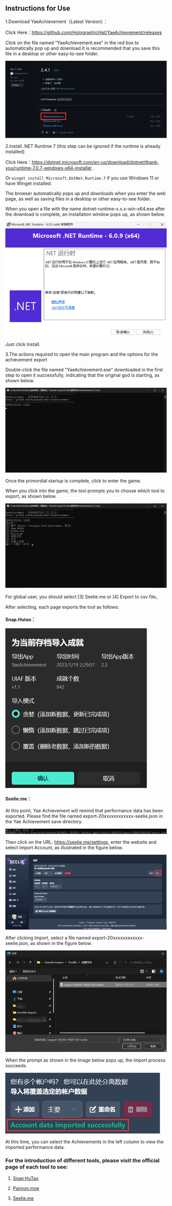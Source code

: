 ## Instructions for Use


1.Download YaeAchievement（Latest Version）：

Click Here：https://github.com/HolographicHat/YaeAchievement/releases

Click on the file named "YaeAchievement.exe" in the red box to automatically pop up and download.It is recommended that you save this file in a desktop or other easy-to-see folder.

![image](https://github.com/Finchaos/yae-markdown-230119/blob/main/images/1.png)

2.Install .NET Runtime 7 (this step can be ignored if the runtime is already installed)

Click Here：https://dotnet.microsoft.com/en-us/download/dotnet/thank-you/runtime-7.0.7-windows-x64-installer .

Or `winget install Microsoft.DotNet.Runtime.7` if you use Windows 11 or have Winget installed.

The browser automatically pops up and downloads when you enter the web page, as well as saving files in a desktop or other easy-to-see folder.

When you open a file with the name dotnet-runtime-x.x.x-win-x64.exe after the download is complete, an installation window pops up, as shown below.

![image](https://github.com/Finchaos/yae-markdown-230119/blob/main/images/2.png)

Just click Install.

3.The actions required to open the main program and the options for the achievement export

Double-click the file named "YaeAchievement.exe" downloaded in the first step to open it successfully, indicating that the original god is starting, as shown below.

![image](https://github.com/Finchaos/yae-markdown-230119/blob/main/images/3.png)

Once the primordial startup is complete, click to enter the game.

When you click into the game, the tool prompts you to choose which tool to export, as shown below.

![image](https://github.com/Finchaos/yae-markdown-230119/blob/main/images/4.png)

For global user, you should select [3] Seelie.me or  [4] Export to csv file。

After selecting, each page exports the tool as follows:

#### Snap.Hutao：

![image](https://github.com/Finchaos/yae-markdown-230119/blob/main//images/6.png)

#### Seelie.me：

At this point, Yae Achievement will remind that performance data has been exported. Please find the file named export-20xxxxxxxxxxxx-seelie.json in the Yae Achievement save directory.

![image](https://github.com/Finchaos/yae-markdown-230119/blob/main/images/7.png)

Then click on the URL: https://seelie.me/settings, enter the website and select Import Account, as illustrated in the figure below.

![image](https://github.com/Finchaos/yae-markdown-230119/blob/main/images/8.png)

After clicking Import, select a file named export-20xxxxxxxxxxxx-seelie.json, as shown in the figure below.

![image](https://github.com/Finchaos/yae-markdown-230119/blob/main/images/9.png)

When the prompt as shown in the image below pops up, the import process succeeds.

![image](https://github.com/Finchaos/yae-markdown-230119/blob/main/images/10.png)

At this time, you can select the Achievements in the left column to view the imported performance data.

### For the introduction of different tools, please visit the official page of each tool to see:

1. [Snap·HuTao](https://github.com/DGP-Studio/Snap.HuTao)

2. [Paimon.moe](https://paimon.moe/achievement/)

3. [Seelie.me](https://seelie.me/achievements)

